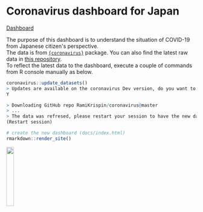 
# Coronavirus dashboard for Japan

[Dashboard](https://watanabe8760.github.io/coronavirus_dashboard/)

The purpose of this dashboard is to understand the situation of COVID-19 from Japanese citizen's perspective.  
The data is from
[`{coronavirus}`](https://github.com/RamiKrispin/coronavirus) package. You can also find the latest raw data in [this repository](https://github.com/RamiKrispin/coronavirus-csv).  
To reflect the latest data to the dashboard, execute a couple of commands from R console manually as below.

```R
coronavirus::update_datasets()
> Updates are available on the coronavirus Dev version, do you want to update? n/Y
Y

> Downloading GitHub repo RamiKrispin/coronavirus@master
> ...
> The data was refresed, please restart your session to have the new data available
(Restart session)

# create the new dashboard (docs/index.html)
rmarkdown::render_site()
```

<img src="https://ramikrispin.github.io/coronavirus/reference/figures/coronavirus.png" width="20%" />
